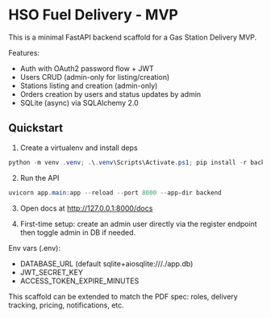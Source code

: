 # HSO Fuel Delivery - MVP

This is a minimal FastAPI backend scaffold for a Gas Station Delivery MVP.

Features:
- Auth with OAuth2 password flow + JWT
- Users CRUD (admin-only for listing/creation)
- Stations listing and creation (admin-only)
- Orders creation by users and status updates by admin
- SQLite (async) via SQLAlchemy 2.0

## Quickstart

1. Create a virtualenv and install deps

```powershell
python -m venv .venv; .\.venv\Scripts\Activate.ps1; pip install -r backend/requirements.txt
```

2. Run the API

```powershell
uvicorn app.main:app --reload --port 8000 --app-dir backend
```

3. Open docs at http://127.0.0.1:8000/docs

4. First-time setup: create an admin user directly via the register endpoint then toggle admin in DB if needed.

Env vars (.env):
- DATABASE_URL (default sqlite+aiosqlite:///./app.db)
- JWT_SECRET_KEY
- ACCESS_TOKEN_EXPIRE_MINUTES

This scaffold can be extended to match the PDF spec: roles, delivery tracking, pricing, notifications, etc.
